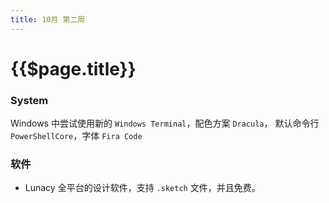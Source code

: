 ```yaml
---
title: 10月 第二周
---
```


# {{$page.title}}

### System

Windows 中尝试使用新的 `Windows Terminal`，配色方案 `Dracula`， 默认命令行 `PowerShellCore`，字体 `Fira Code`

### 软件

- Lunacy 全平台的设计软件，支持 `.sketch` 文件，并且免费。
